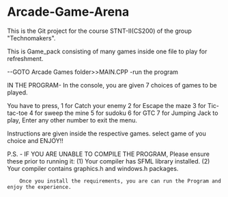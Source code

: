 # Arcade-Game-Arena
This is the Git project for the course STNT-II(CS200) of the group "Technomakers".

This is Game_pack consisting of many games inside one file to play for refreshment.

--GOTO Arcade Games folder>>MAIN.CPP
-run the program


IN THE PROGRAM-
In the console, you are given 7 choices of games to be played.

You have to press,
1 for Catch your enemy
2 for Escape the maze
3 for Tic-tac-toe
4 for sweep the mine
5 for sudoku
6 for GTC
7 for Jumping Jack
to play, Enter any other number to exit the menu.

Instructions are given inside the respective games.
select game of you choice and ENJOY!!


P.S. - IF YOU ARE UNABLE TO COMPILE THE PROGRAM, Please ensure these prior to running it:
        (1) Your compiler has SFML library installed.
        (2) Your compiler contains graphics.h and windows.h packages.
        
        Once you install the requirements, you are can run the Program and enjoy the experience.

